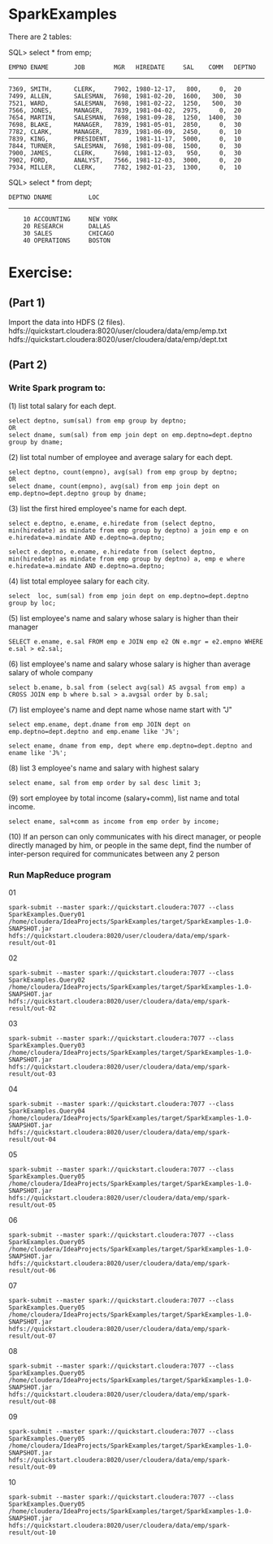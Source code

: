 SparkExamples
==========

There are 2 tables:

SQL> select * from emp;
     
    EMPNO ENAME       JOB        MGR   HIREDATE     SAL    COMM   DEPTNO
---------- ---------- --------- ------ ---------- ------ ----- ---------

    7369, SMITH,      CLERK,     7902, 1980-12-17,   800,     0,  20
    7499, ALLEN,      SALESMAN,  7698, 1981-02-20,  1600,   300,  30
    7521, WARD,       SALESMAN,  7698, 1981-02-22,  1250,   500,  30
    7566, JONES,      MANAGER,   7839, 1981-04-02,  2975,     0,  20
    7654, MARTIN,     SALESMAN,  7698, 1981-09-28,  1250,  1400,  30
    7698, BLAKE,      MANAGER,   7839, 1981-05-01,  2850,     0,  30
    7782, CLARK,      MANAGER,   7839, 1981-06-09,  2450,     0,  10
    7839, KING,       PRESIDENT,     , 1981-11-17,  5000,     0,  10
    7844, TURNER,     SALESMAN,  7698, 1981-09-08,  1500,     0,  30
    7900, JAMES,      CLERK,     7698, 1981-12-03,   950,     0,  30
    7902, FORD,       ANALYST,   7566, 1981-12-03,  3000,     0,  20
    7934, MILLER,     CLERK,     7782, 1982-01-23,  1300,     0,  10

    
    
SQL> select * from dept;

    DEPTNO DNAME          LOC
---------- -------------- -------------
        10 ACCOUNTING     NEW YORK
        20 RESEARCH       DALLAS
        30 SALES          CHICAGO
        40 OPERATIONS     BOSTON
        


# Exercise: #

## (Part 1) ##

Import the data into HDFS (2 files).
hdfs://quickstart.cloudera:8020/user/cloudera/data/emp/emp.txt
hdfs://quickstart.cloudera:8020/user/cloudera/data/emp/dept.txt


## (Part 2) ##
### Write Spark program to: ###

(1) list total salary for each dept.

	select deptno, sum(sal) from emp group by deptno;
	OR	
	select dname, sum(sal) from emp join dept on emp.deptno=dept.deptno group by dname;


(2) list total number of employee and average salary for each dept.

	select deptno, count(empno), avg(sal) from emp group by deptno;
	OR
	select dname, count(empno), avg(sal) from emp join dept on emp.deptno=dept.deptno group by dname;


(3) list the first hired employee's name for each dept.

	select e.deptno, e.ename, e.hiredate from (select deptno, min(hiredate) as mindate from emp group by deptno) a join emp e on e.hiredate=a.mindate AND e.deptno=a.deptno;

	select e.deptno, e.ename, e.hiredate from (select deptno, min(hiredate) as mindate from emp group by deptno) a, emp e where e.hiredate=a.mindate AND e.deptno=a.deptno;


(4) list total employee salary for each city.

	select  loc, sum(sal) from emp join dept on emp.deptno=dept.deptno group by loc;


(5) list employee's name and salary whose salary is higher than their manager

	SELECT e.ename, e.sal FROM emp e JOIN emp e2 ON e.mgr = e2.empno WHERE e.sal > e2.sal;


(6) list employee's name and salary whose salary is higher than average salary of whole company
	
	select b.ename, b.sal from (select avg(sal) AS avgsal from emp) a CROSS JOIN emp b where b.sal > a.avgsal order by b.sal;


(7) list employee's name and dept name whose name start with "J"

	select emp.ename, dept.dname from emp JOIN dept on emp.deptno=dept.deptno and emp.ename like 'J%';

	select ename, dname from emp, dept where emp.deptno=dept.deptno and ename like 'J%';


(8) list 3 employee's name and salary with highest salary

	select ename, sal from emp order by sal desc limit 3;


(9) sort employee by total income (salary+comm), list name and total income.

	select ename, sal+comm as income from emp order by income;


(10) If an person can only communicates with his direct manager, or people directly managed by him, or people in the
     same dept, find the number of inter-person required for communicates between any 2 person
    

### Run MapReduce program ###
01 	
	
    spark-submit --master spark://quickstart.cloudera:7077 --class SparkExamples.Query01 /home/cloudera/IdeaProjects/SparkExamples/target/SparkExamples-1.0-SNAPSHOT.jar hdfs://quickstart.cloudera:8020/user/cloudera/data/emp/spark-result/out-01

02 

    spark-submit --master spark://quickstart.cloudera:7077 --class SparkExamples.Query02 /home/cloudera/IdeaProjects/SparkExamples/target/SparkExamples-1.0-SNAPSHOT.jar hdfs://quickstart.cloudera:8020/user/cloudera/data/emp/spark-result/out-02

03 
	
    spark-submit --master spark://quickstart.cloudera:7077 --class SparkExamples.Query03 /home/cloudera/IdeaProjects/SparkExamples/target/SparkExamples-1.0-SNAPSHOT.jar hdfs://quickstart.cloudera:8020/user/cloudera/data/emp/spark-result/out-03

04

    spark-submit --master spark://quickstart.cloudera:7077 --class SparkExamples.Query04 /home/cloudera/IdeaProjects/SparkExamples/target/SparkExamples-1.0-SNAPSHOT.jar hdfs://quickstart.cloudera:8020/user/cloudera/data/emp/spark-result/out-04

05 

    spark-submit --master spark://quickstart.cloudera:7077 --class SparkExamples.Query05 /home/cloudera/IdeaProjects/SparkExamples/target/SparkExamples-1.0-SNAPSHOT.jar hdfs://quickstart.cloudera:8020/user/cloudera/data/emp/spark-result/out-05

06 

    spark-submit --master spark://quickstart.cloudera:7077 --class SparkExamples.Query05 /home/cloudera/IdeaProjects/SparkExamples/target/SparkExamples-1.0-SNAPSHOT.jar hdfs://quickstart.cloudera:8020/user/cloudera/data/emp/spark-result/out-06

07

    spark-submit --master spark://quickstart.cloudera:7077 --class SparkExamples.Query05 /home/cloudera/IdeaProjects/SparkExamples/target/SparkExamples-1.0-SNAPSHOT.jar hdfs://quickstart.cloudera:8020/user/cloudera/data/emp/spark-result/out-07

08

    spark-submit --master spark://quickstart.cloudera:7077 --class SparkExamples.Query05 /home/cloudera/IdeaProjects/SparkExamples/target/SparkExamples-1.0-SNAPSHOT.jar hdfs://quickstart.cloudera:8020/user/cloudera/data/emp/spark-result/out-08

09

    spark-submit --master spark://quickstart.cloudera:7077 --class SparkExamples.Query05 /home/cloudera/IdeaProjects/SparkExamples/target/SparkExamples-1.0-SNAPSHOT.jar hdfs://quickstart.cloudera:8020/user/cloudera/data/emp/spark-result/out-09

10

    spark-submit --master spark://quickstart.cloudera:7077 --class SparkExamples.Query05 /home/cloudera/IdeaProjects/SparkExamples/target/SparkExamples-1.0-SNAPSHOT.jar hdfs://quickstart.cloudera:8020/user/cloudera/data/emp/spark-result/out-10
